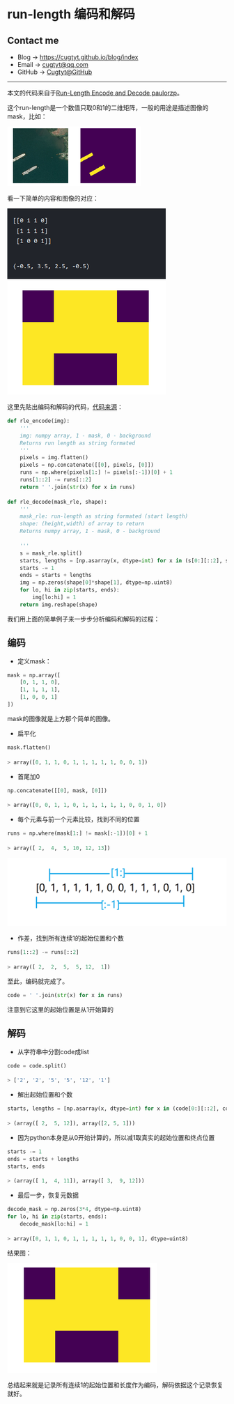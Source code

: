 # run-length 编码和解码

## Contact me

* Blog -> <https://cugtyt.github.io/blog/index>
* Email -> <cugtyt@qq.com>
* GitHub -> [Cugtyt@GitHub](https://github.com/Cugtyt)

---

本文的代码来自于[Run-Length Encode and Decode paulorzp](https://www.kaggle.com/paulorzp/run-length-encode-and-decode)。

这个run-length是一个数值只取0和1的二维矩阵，一般的用途是描述图像的mask，比如：

![run-len1](R/run-len1.png)

看一下简单的内容和图像的对应：

![run-len2](R/run-len2.png)

这里先贴出编码和解码的代码，[代码来源](https://www.kaggle.com/paulorzp/run-length-encode-and-decode)：

``` python
def rle_encode(img):
    '''
    img: numpy array, 1 - mask, 0 - background
    Returns run length as string formated
    '''
    pixels = img.flatten()
    pixels = np.concatenate([[0], pixels, [0]])
    runs = np.where(pixels[1:] != pixels[:-1])[0] + 1
    runs[1::2] -= runs[::2]
    return ' '.join(str(x) for x in runs)
 
def rle_decode(mask_rle, shape):
    '''
    mask_rle: run-length as string formated (start length)
    shape: (height,width) of array to return 
    Returns numpy array, 1 - mask, 0 - background

    '''
    s = mask_rle.split()
    starts, lengths = [np.asarray(x, dtype=int) for x in (s[0:][::2], s[1:][::2])]
    starts -= 1
    ends = starts + lengths
    img = np.zeros(shape[0]*shape[1], dtype=np.uint8)
    for lo, hi in zip(starts, ends):
        img[lo:hi] = 1
    return img.reshape(shape)
```

我们用上面的简单例子来一步步分析编码和解码的过程：

## 编码

* 定义mask：

``` python
mask = np.array([
    [0, 1, 1, 0], 
    [1, 1, 1, 1],
    [1, 0, 0, 1]
])
```

mask的图像就是上方那个简单的图像。

* 扁平化
``` python
mask.flatten()

> array([0, 1, 1, 0, 1, 1, 1, 1, 1, 0, 0, 1])
```

* 首尾加0

``` python
np.concatenate([[0], mask, [0]])

> array([0, 0, 1, 1, 0, 1, 1, 1, 1, 1, 0, 0, 1, 0])
```

* 每个元素与前一个元素比较，找到不同的位置

``` python
runs = np.where(mask[1:] != mask[:-1])[0] + 1

> array([ 2,  4,  5, 10, 12, 13])
```

![run-len3](R/run-len3.png)

* 作差，找到所有连续1的起始位置和个数

``` python
runs[1::2] -= runs[::2]

> array([ 2,  2,  5,  5, 12,  1])
```

至此，编码就完成了。

``` python
code = ' '.join(str(x) for x in runs)
```

注意到它这里的起始位置是从1开始算的

## 解码

* 从字符串中分割code成list

``` python
code = code.split()

> ['2', '2', '5', '5', '12', '1']
```

* 解出起始位置和个数

``` python
starts, lengths = [np.asarray(x, dtype=int) for x in (code[0:][::2], code[1:][::2])]

> (array([ 2,  5, 12]), array([2, 5, 1]))
```

* 因为python本身是从0开始计算的，所以减1取真实的起始位置和终点位置

``` python
starts -= 1
ends = starts + lengths
starts, ends

> (array([ 1,  4, 11]), array([ 3,  9, 12]))
```

* 最后一步，恢复元数据

``` python
decode_mask = np.zeros(3*4, dtype=np.uint8)
for lo, hi in zip(starts, ends):
    decode_mask[lo:hi] = 1

> array([0, 1, 1, 0, 1, 1, 1, 1, 1, 0, 0, 1], dtype=uint8)
```

结果图：

![run-len4](R/run-len4.png)

总结起来就是记录所有连续1的起始位置和长度作为编码，解码依据这个记录恢复就好。